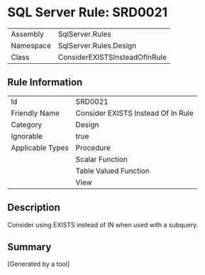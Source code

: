 # SQL Server Rule: SRD0021
  
|    |    |
|----|----|
| Assembly | SqlServer.Rules |
| Namespace | SqlServer.Rules.Design |
| Class | ConsiderEXISTSInsteadOfInRule |
  
## Rule Information
  
|    |    |
|----|----|
| Id | SRD0021 |
| Friendly Name | Consider EXISTS Instead Of In Rule |
| Category | Design |
| Ignorable | true |
| Applicable Types | Procedure  |
|   | Scalar Function |
|   | Table Valued Function |
|   | View |
  
## Description
  
Consider using EXISTS instead of IN when used with a subquery.
  
## Summary
  

  
[Generated by a tool]
